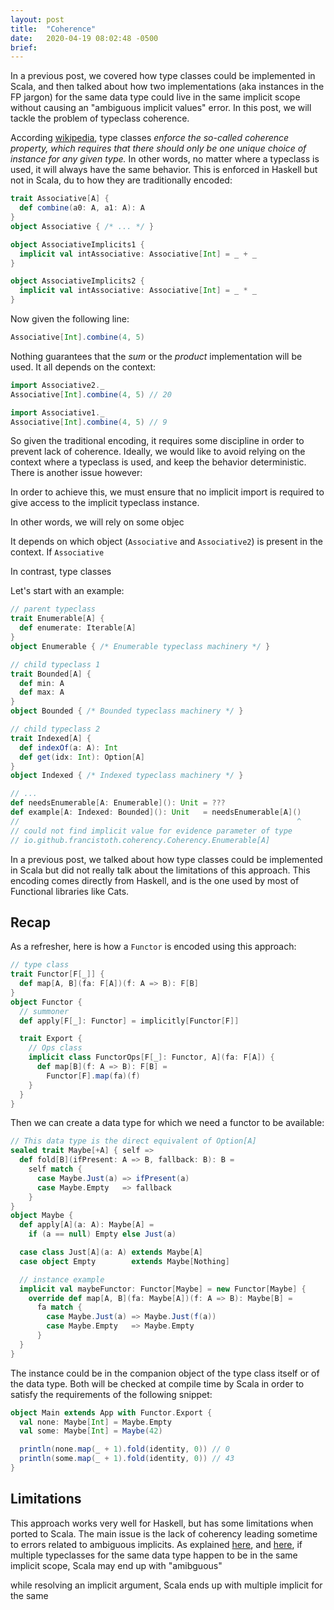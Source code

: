 ```yaml
---
layout: post
title:  "Coherence"
date:   2020-04-19 08:02:48 -0500
brief: 
---
```


In a previous post, we covered how type classes could be implemented in Scala, and then talked about how two implementations (aka instances in the FP jargon) for the same data type could live in the same implicit scope without causing an "ambiguous implicit values" error. In this post, we will tackle the problem of typeclass coherence.

According [wikipedia](https://en.wikipedia.org/wiki/Type_class), type classes _enforce the so-called coherence property, which requires that there should only be one unique choice of instance for any given type._ In other words, no matter where a typeclass is used, it will always have the same behavior. This is enforced in Haskell but not in Scala, du to how they are traditionally encoded:
```scala
trait Associative[A] {
  def combine(a0: A, a1: A): A
}
object Associative { /* ... */ }

object AssociativeImplicits1 {
  implicit val intAssociative: Associative[Int] = _ + _
}

object AssociativeImplicits2 {
  implicit val intAssociative: Associative[Int] = _ * _
}
```
Now given the following line:
```scala
Associative[Int].combine(4, 5)
```
Nothing guarantees that the _sum_ or the _product_ implementation will be used. It all depends on the context:
```scala
import Associative2._
Associative[Int].combine(4, 5) // 20
```
```scala
import Associative1._
Associative[Int].combine(4, 5) // 9
```
So given the traditional encoding, it requires some discipline in order to prevent lack of coherence. Ideally, we would like to avoid relying on the context where a typeclass is used, and keep the behavior deterministic. There is another issue however:

In order to achieve this, we must ensure that no implicit import is required to give access to the implicit typeclass instance.


In other words, we will rely on some objec



It depends on which object (`Associative` and `Associative2`) is present in the context. If `Associative`

 In contrast, type classes 

Let's start with an example:
```scala
// parent typeclass
trait Enumerable[A] {
  def enumerate: Iterable[A]
}
object Enumerable { /* Enumerable typeclass machinery */ }

// child typeclass 1
trait Bounded[A] {
  def min: A
  def max: A
}
object Bounded { /* Bounded typeclass machinery */ }

// child typeclass 2
trait Indexed[A] {
  def indexOf(a: A): Int
  def get(idx: Int): Option[A]
}
object Indexed { /* Indexed typeclass machinery */ }

// ...
def needsEnumerable[A: Enumerable](): Unit = ???
def example[A: Indexed: Bounded](): Unit   = needsEnumerable[A]()
//                                                              ^
// could not find implicit value for evidence parameter of type 
// io.github.francistoth.coherency.Coherency.Enumerable[A]
```






In a previous post, we talked about how type classes could be implemented in Scala but did not really talk about the limitations of this approach. This encoding comes directly from Haskell, and is the one used by most of Functional libraries like Cats.

## Recap
As a refresher, here is how a `Functor` is encoded using this approach:
```scala
// type class
trait Functor[F[_]] {
  def map[A, B](fa: F[A])(f: A => B): F[B]
}
object Functor {
  // summoner
  def apply[F[_]: Functor] = implicitly[Functor[F]]

  trait Export {
    // Ops class
    implicit class FunctorOps[F[_]: Functor, A](fa: F[A]) {
      def map[B](f: A => B): F[B] =
        Functor[F].map(fa)(f)
    }
  }
}
```
Then we can create a data type for which we need a functor to be available:
```scala
// This data type is the direct equivalent of Option[A]
sealed trait Maybe[+A] { self =>
  def fold[B](ifPresent: A => B, fallback: B): B =
    self match {
      case Maybe.Just(a) => ifPresent(a)
      case Maybe.Empty   => fallback
    }
}
object Maybe {
  def apply[A](a: A): Maybe[A] =
    if (a == null) Empty else Just(a)

  case class Just[A](a: A) extends Maybe[A]
  case object Empty        extends Maybe[Nothing]

  // instance example
  implicit val maybeFunctor: Functor[Maybe] = new Functor[Maybe] {
    override def map[A, B](fa: Maybe[A])(f: A => B): Maybe[B] =
      fa match {
        case Maybe.Just(a) => Maybe.Just(f(a))
        case Maybe.Empty   => Maybe.Empty
      }
  }
}
```
The instance could be in the companion object of the type class itself or of the data type. Both will be checked at compile time by Scala in order to satisfy the requirements of the following snippet:
```scala
object Main extends App with Functor.Export {
  val none: Maybe[Int] = Maybe.Empty
  val some: Maybe[Int] = Maybe(42)

  println(none.map(_ + 1).fold(identity, 0)) // 0
  println(some.map(_ + 1).fold(identity, 0)) // 43
}
```

## Limitations

This approach works very well for Haskell, but has some limitations when ported to Scala. The main issue is the lack of coherency leading sometime to errors related to ambiguous implicits. As explained [here](https://francistoth.github.io/2020/04/11/typeclasses.html), and [here](https://francistoth.github.io/2020/04/11/newtypes.html), if multiple typeclasses for the same data type happen to be in the same implicit scope, Scala may end up with "amibguous"

while resolving an implicit argument, Scala ends up with multiple implicit for the same 





